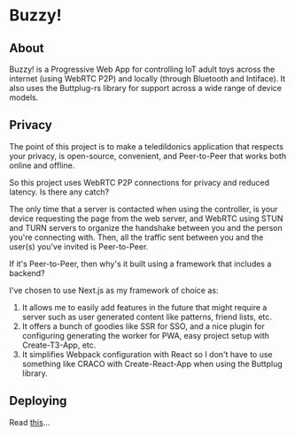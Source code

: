 # Buzzy!

## About
Buzzy! is a Progressive Web App for controlling IoT adult toys across the internet (using WebRTC P2P) and locally (through Bluetooth and Intiface). It also uses the Buttplug-rs library for support across a wide range of device models.

## Privacy

The point of this project is to make a teledildonics application that respects your privacy, is open-source, convenient, and Peer-to-Peer that works both online and offline.

So this project uses WebRTC P2P connections for privacy and reduced latency. Is there any catch?

The only time that a server is contacted when using the controller, is your device requesting the page from the web server, and WebRTC using STUN and TURN servers to organize the handshake between you and the person you're connecting with. Then, all the traffic sent between you and the user(s) you've invited is Peer-to-Peer.

If it's Peer-to-Peer, then why's it built using a framework that includes a backend?

I've chosen to use Next.js as my framework of choice as:
1. It allows me to easily add features in the future that might require a server such as user generated content like patterns, friend lists, etc.
2. It offers a bunch of goodies like SSR for SSO, and a nice plugin for configuring generating the worker for PWA, easy project setup with Create-T3-App, etc. 
3. It simplifies Webpack configuration with React so I don't have to use something like CRACO with Create-React-App when using the Buttplug library.

## Deploying
Read [this](deploy-guide.md)...